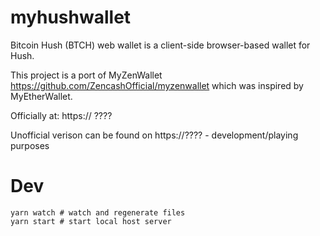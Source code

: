 # myhushwallet

Bitcoin Hush (BTCH) web wallet is a client-side browser-based wallet for Hush.

This project is a port of MyZenWallet https://github.com/ZencashOfficial/myzenwallet which was inspired by MyEtherWallet.

Officially at: https:// ????


Unofficial verison can be found on https://???? - development/playing purposes

# Dev
```shell
yarn watch # watch and regenerate files
yarn start # start local host server
```
